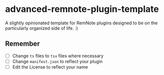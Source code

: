 # advanced-remnote-plugin-template
A slightly opinionated template for RemNote plugins designed to be on the particularly organized side of life. :)

## Remember

- [ ] Change `ts` files to `tsx` files where necessary
- [ ] Change `manifest.json` to reflect your plugin
- [ ] Edit the License to reflect your name
